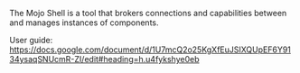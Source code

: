 The Mojo Shell is a tool that brokers connections and capabilities between and
manages instances of components.

User guide: https://docs.google.com/document/d/1U7mcQ2o25KgXfEuJSIXQUpEF6Y9134ysaqSNUcmR-ZI/edit#heading=h.u4fykshye0eb
